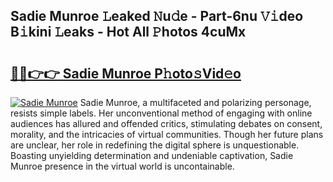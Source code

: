 ## Sadie Munroe 𝙻eaked 𝙽u𝚍e - Part-6nu 𝚅𝚒deo B𝚒kini 𝙻eaks - Hot All 𝙿hotos 4cuMx

# <h2><a href="http://ld0asgq.urlbe.top/?page=Sadie+Munroe">🔗🔗👉👉 Sadie Munroe P𝚑oto𝚜Vid𝚎o</a></h2>

[![Sadie Munroe](https://i.imgur.com/eBuTRDB.gif)](http://ld0asgq.urlbe.top/?page=Sadie+Munroe)
Sadie Munroe, a multifaceted and polarizing personage, resists simple labels. Her unconventional method of engaging with online audiences has allured and offended critics, stimulating debates on consent, morality, and the intricacies of virtual communities. Though her future plans are unclear, her role in redefining the digital sphere is unquestionable. Boasting unyielding determination and undeniable captivation, Sadie Munroe presence in the virtual world is uncontainable.
